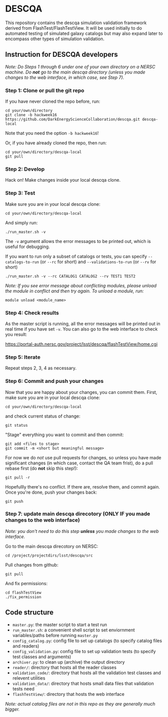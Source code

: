 # DESCQA

This repository contains the descqa simulation validation framework derived from FlashTest/FlashTestView. It will be used initially to do automated testing of simulated galaxy catalogs but may also expand later to encompass other types of simulation validation.


## Instruction for DESCQA developers

_Note: Do Steps 1 through 6 under one of your own directory on a NERSC machine. Do **not** go to the main descqa directory (unless you made changes to the web interface, in which case, see Step 7)._


### Step 1: Clone or pull the git repo

If you have never cloned the repo before, run:

    cd your/own/directory
    git clone -b hackweek16 https://github.com/DarkEnergyScienceCollaboration/descqa.git descqa-local

Note that you need the option `-b hackweek16`!

Or, if you have already cloned the repo, then run:

    cd your/own/directory/descqa-local
    git pull


### Step 2: Develop

Hack on! Make changes inside your local descqa clone. 


### Step 3: Test

Make sure you are in your local descqa clone:

    cd your/own/directory/descqa-local

And simply run:

    ./run_master.sh -v

The `-v` argument allows the error messages to be printed out, which is useful for debugging. 

If you want to run only a subset of catalogs or tests, you can specify `--catalogs-to-run` (or `--rc` for short) and `--validations-to-run` (or `--rv` for short) 
    
    ./run_master.sh -v --rc CATALOG1 CATALOG2 --rv TEST1 TEST2


_Note: If you see error message about conflicting modules, please unload the module in conflict and then try again. To unload a module, run:_

    module unload <module_name>


### Step 4: Check results

As the master script is running, all the error messages will be printed out in real time if you have set `-v`. You can also go to the web interface to check you result:

https://portal-auth.nersc.gov/project/lsst/descqa/flashTestView/home.cgi


### Step 5: Iterate

Repeat steps 2, 3, 4 as necessary.


### Step 6: Commit and push your changes

Now that you are happy about your changes, you can commit them. First, make sure you are in your local descqa clone:

    cd your/own/directory/descqa-local

and check current status of change:

    git status

"Stage" everything you want to commit and then commit: 

    git add <files to stage> 
    git commit -m <short but meaningful message>
    
For now we do *not* use pull requests for changes, so unless you have made significant changes (in which case, contact the QA team frist), do a pull rebase first (do **not** skip this step!):

    git pull -r
    
Hopefullly there's no conflict. If there are, resolve them, and commit again. Once you're done, push your changes back:

    git push
    
    
### Step 7: update main descqa direcotory (ONLY IF you made changes to the web interface)

_Note: you don't need to do this step **unless** you made changes to the web interface._

Go to the main descqa direcotory on NERSC:

    cd /project/projectdirs/lsst/descqa/src
    
Pull changes from github:

    git pull
    
And fix permissions:

    cd flashTestView
    ./fix_permission
   

## Code structure

- `master.py`: the master script to start a test run
- `run_master.sh`: a convenient shell script to set enviornment variables/paths before running `master.py`
- `config_catalog.py`: config file to set up catalogs (to specify catalog files and readers)
- `config_validation.py`: config file to set up validation tests (to specify test classes and arguments)
- `archiver.py`: to clean up (archive) the output directory
- `reader/`: directory that hosts all the reader classes
- `validation_code/`: directory that hosts all the validation test classes and relevent utilities
- `validation_data/`: directory that hosts small data files that validation tests need
- `flashTestView/`: directory that hosts the web interface

_Note: actual catalog files are not in this repo as they are generally much bigger._


